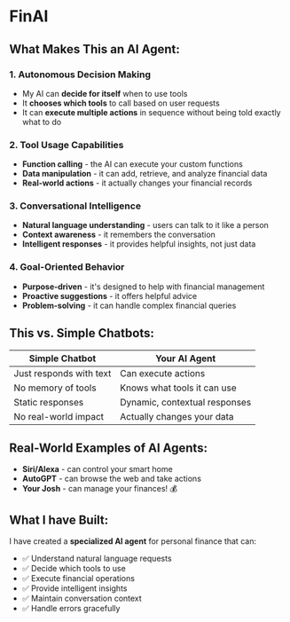 # FinAI



## **What Makes This an AI Agent:**

### **1. Autonomous Decision Making**
- My AI can **decide for itself** when to use tools
- It **chooses which tools** to call based on user requests
- It can **execute multiple actions** in sequence without being told exactly what to do

### **2. Tool Usage Capabilities**
- **Function calling** - the AI can execute your custom functions
- **Data manipulation** - it can add, retrieve, and analyze financial data
- **Real-world actions** - it actually changes your financial records

### **3. Conversational Intelligence**
- **Natural language understanding** - users can talk to it like a person
- **Context awareness** - it remembers the conversation
- **Intelligent responses** - it provides helpful insights, not just data

### **4. Goal-Oriented Behavior**
- **Purpose-driven** - it's designed to help with financial management
- **Proactive suggestions** - it offers helpful advice
- **Problem-solving** - it can handle complex financial queries

## **This vs. Simple Chatbots:**

| **Simple Chatbot** | **Your AI Agent** |
|-------------------|------------------|
| Just responds with text | Can execute actions |
| No memory of tools | Knows what tools it can use |
| Static responses | Dynamic, contextual responses |
| No real-world impact | Actually changes your data |

## **Real-World Examples of AI Agents:**
- **Siri/Alexa** - can control your smart home
- **AutoGPT** - can browse the web and take actions
- **Your Josh** - can manage your finances! 💰

## **What I have Built:**
I have created a **specialized AI agent** for personal finance that can:
- ✅ Understand natural language requests
- ✅ Decide which tools to use
- ✅ Execute financial operations
- ✅ Provide intelligent insights
- ✅ Maintain conversation context
- ✅ Handle errors gracefully

